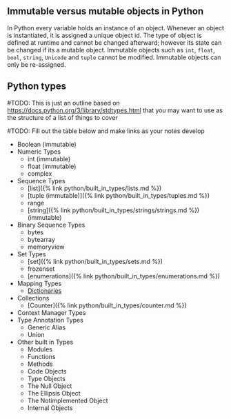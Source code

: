 
## Immutable versus mutable objects in Python

In Python every variable holds an instance of an object. Whenever an object is instantiated, it is assigned a unique object id. The type of object is defined at runtime and cannot be changed afterward; however its state can be changed if its a mutable object.  Immutable objects such as `int`, `float`, `bool`, `string`, `Unicode` and `tuple` cannot be modified.  Immutable objects can only be re-assigned.

## Python types

#TODO: This is just an outline based on https://docs.python.org/3/library/stdtypes.html that you may want to use as the structure of a list of things to cover

#TODO: Fill out the table below and make links as your notes develop

* Boolean (immutable)
* Numeric Types
  * int (immutable)
  * float (immutable)
  * complex
* Sequence Types
  * [list]({% link python/built_in_types/lists.md %})
  * [tuple (immutable)]({% link python/built_in_types/tuples.md %})
  * range
  * [string]({% link python/built_in_types/strings/strings.md %}) (immutable)
* Binary Sequence Types
  * bytes
  * bytearray
  * memoryview
* Set Types
  * [set]({% link python/built_in_types/sets.md %})
  * frozenset
  * [enumerations]({% link python/built_in_types/enumerations.md %})
* Mapping Types
  * [Dictionaries](Dictionaries.md)
* Collections
  * [Counter]({% link python/built_in_types/counter.md %})
* Context Manager Types
* Type Annotation Types
  * Generic Alias
  * Union
* Other built in Types
  * Modules
  * Functions
  * Methods
  * Code Objects
  * Type Objects
  * The Null Object
  * The Ellipsis Object
  * The Notimplemented Object
  * Internal Objects

